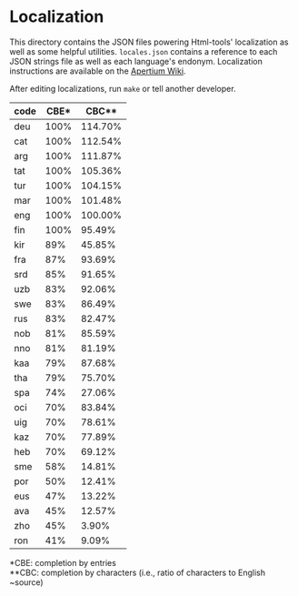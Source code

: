 Localization
============

This directory contains the JSON files powering Html-tools' localization as well as some helpful utilities. `locales.json` contains a reference to each JSON strings file as well as each language's endonym. Localization instructions are available on the [Apertium Wiki](http://wiki.apertium.org/wiki/Apertium-html-tools).

After editing localizations, run `make` or tell another developer.

<!--table-->
| code | CBE* | CBC** |
|------|------|-------|
| deu  | 100% | 114.70% |
| cat  | 100% | 112.54% |
| arg  | 100% | 111.87% |
| tat  | 100% | 105.36% |
| tur  | 100% | 104.15% |
| mar  | 100% | 101.48% |
| eng  | 100% | 100.00% |
| fin  | 100% | 95.49% |
| kir  | 89% | 45.85% |
| fra  | 87% | 93.69% |
| srd  | 85% | 91.65% |
| uzb  | 83% | 92.06% |
| swe  | 83% | 86.49% |
| rus  | 83% | 82.47% |
| nob  | 81% | 85.59% |
| nno  | 81% | 81.19% |
| kaa  | 79% | 87.68% |
| tha  | 79% | 75.70% |
| spa  | 74% | 27.06% |
| oci  | 70% | 83.84% |
| uig  | 70% | 78.61% |
| kaz  | 70% | 77.89% |
| heb  | 70% | 69.12% |
| sme  | 58% | 14.81% |
| por  | 50% | 12.41% |
| eus  | 47% | 13.22% |
| ava  | 45% | 12.57% |
| zho  | 45% | 3.90% |
| ron  | 41% | 9.09% |

\*CBE: completion by entries<br>
\**CBC: completion by characters (i.e., ratio of characters to English ~source)
